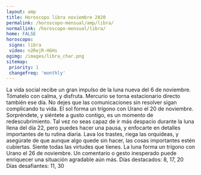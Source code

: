 ```yaml
---
layout: amp
title: Horoscopo libra noviembre 2020 
permalink: /horoscopo-mensual/amp/libra/
normallink: /horoscopo-mensual/libra/
home: FALSE
horoscopo:
 signo: libra
 video: n2RejR-HGHs
ogimg: /images/libra_char.png
sitemap:
 priority: 1
 changefreq: 'monthly'
---
```



La vida social recibe un gran impulso de la luna nueva del 6 de noviembre. Tómatelo con calma, y disfruta. Mercurio se torna estacionario directo también ese día. No dejes que las comunicaciones sin resolver sigan complicando tu vida. 
El sol forma un trígono con Urano el 20 de noviembre. Sorpréndete, y siéntete a gusto contigo, es un momento de redescubrimiento. Tal vez no seas capaz de ir más despacio durante la luna llena del día 22, pero puedes hacer una pausa, y enfocarte en detalles importantes de tu rutina diaria. Lava los trastes, riega las orquídeas, y asegúrate de que aunque algo quede sin hacer, las cosas importantes estén cubiertas. Siente todas las virtudes que tienes. 
La luna forma un trígono con Urano el 26 de noviembre. Un comentario o gesto inesperado puede enriquecer una situación agradable aún más. 
Días destacados: 8, 17, 20
Días desafiantes: 11, 30
